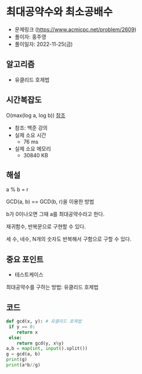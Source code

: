 # 최대공약수와 최소공배수
- 문제링크 (https://www.acmicpc.net/problem/2609)
- 풀이자: 홍주영
- 풀이일자: 2022-11-25(금)

## 알고리즘
- 유클리드 호제법

## 시간복잡도
O(max(log a, log b))
[참조](https://dandalf.tistory.com/123)

- 참조: 백준 강의
- 실제 소요 시간
    - 76 ms
- 실제 소요 메모리
    - 30840 KB

## 해설
a % b = r

GCD(a, b) == GCD(b, r)을 이용한 방법

b가 0이나오면 그때 a를 최대공약수라고 한다.

재귀함수, 반복문으로 구현할 수 있다.

세 수, 네수, N개의 숫자도 반복해서 구함으로 구할 수 있다.


## 중요 포인트
- 테스트케이스

최대공약수를 구하는 방법: 유클리드 호제법

## 코드
``` python
def gcd(x, y): # 유클리드 호제법
 if y == 0:
    return x
 else:
    return gcd(y, x%y)
a,b = map(int, input().split())
g = gcd(a, b)
print(g)
print(a*b//g)
```